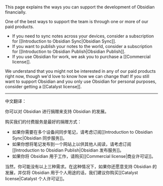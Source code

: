 This page explains the ways you can support the development of Obsidian financially.

One of the best ways to support the team is through one or more of our paid products.

- If you need to sync notes across your devices, consider a subscription for [[Introduction to Obsidian Sync|Obsidian Sync]].
- If you want to publish your notes to the world, consider a subscription for [[Introduction to Obsidian Publish|Obsidian Publish]].
- If you use Obsidian for work, we ask you to purchase a [[Commercial license]].

We understand that you might not be interested in any of our paid products right now, though we'd love to know how we can change that! If you still want to support Obsidian and you only use Obsidian for personal purposes, consider getting a [[Catalyst license]].


---

中文翻译：

你可以对 Obsidian 进行捐赠来支持 Obsidian 的发展。

购买我们的付费服务是最好的捐赠方式：

- 如果你需要在多个设备间同步笔记，请考虑订阅[[Introduction to Obsidian Sync|Obsidian 同步服务]]。
- 如果你想将笔记发布到一个网站上以供其他人阅读，请考虑订阅[[Introduction to Obsidian Publish|Obsidian 发布服务]]。
- 如果你将 Obsidian 用于工作，请购买[[Commercial license|商业许可证]]。

当然，你可能没有以上三种需求。在这种情况下，如果你还愿意支持 Obsidian 的发展，并仅将 Obsidian 用于个人用途的话，我们建议你购买[[Catalyst license|Catalyst 个人许可证]]。
